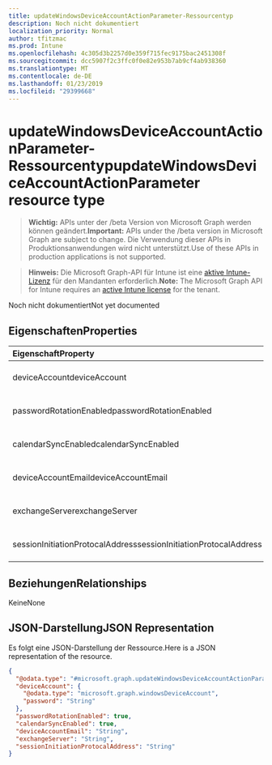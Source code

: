 ```yaml
---
title: updateWindowsDeviceAccountActionParameter-Ressourcentyp
description: Noch nicht dokumentiert
localization_priority: Normal
author: tfitzmac
ms.prod: Intune
ms.openlocfilehash: 4c305d3b2257d0e359f715fec9175bac2451308f
ms.sourcegitcommit: dcc5907f2c3ffc0f0e82e953b7ab9cf4ab938360
ms.translationtype: MT
ms.contentlocale: de-DE
ms.lasthandoff: 01/23/2019
ms.locfileid: "29399668"
---
```

# <a name="updatewindowsdeviceaccountactionparameter-resource-type"></a><span data-ttu-id="e3457-103">updateWindowsDeviceAccountActionParameter-Ressourcentyp</span><span class="sxs-lookup"><span data-stu-id="e3457-103">updateWindowsDeviceAccountActionParameter resource type</span></span>

> <span data-ttu-id="e3457-104">**Wichtig:** APIs unter der /beta Version von Microsoft Graph werden können geändert.</span><span class="sxs-lookup"><span data-stu-id="e3457-104">**Important:** APIs under the /beta version in Microsoft Graph are subject to change.</span></span> <span data-ttu-id="e3457-105">Die Verwendung dieser APIs in Produktionsanwendungen wird nicht unterstützt.</span><span class="sxs-lookup"><span data-stu-id="e3457-105">Use of these APIs in production applications is not supported.</span></span>

> <span data-ttu-id="e3457-106">**Hinweis:** Die Microsoft Graph-API für Intune ist eine [aktive Intune-Lizenz](https://go.microsoft.com/fwlink/?linkid=839381) für den Mandanten erforderlich.</span><span class="sxs-lookup"><span data-stu-id="e3457-106">**Note:** The Microsoft Graph API for Intune requires an [active Intune license](https://go.microsoft.com/fwlink/?linkid=839381) for the tenant.</span></span>

<span data-ttu-id="e3457-107">Noch nicht dokumentiert</span><span class="sxs-lookup"><span data-stu-id="e3457-107">Not yet documented</span></span>

## <a name="properties"></a><span data-ttu-id="e3457-108">Eigenschaften</span><span class="sxs-lookup"><span data-stu-id="e3457-108">Properties</span></span>
|<span data-ttu-id="e3457-109">Eigenschaft</span><span class="sxs-lookup"><span data-stu-id="e3457-109">Property</span></span>|<span data-ttu-id="e3457-110">Typ</span><span class="sxs-lookup"><span data-stu-id="e3457-110">Type</span></span>|<span data-ttu-id="e3457-111">Beschreibung</span><span class="sxs-lookup"><span data-stu-id="e3457-111">Description</span></span>|
|:---|:---|:---|
|<span data-ttu-id="e3457-112">deviceAccount</span><span class="sxs-lookup"><span data-stu-id="e3457-112">deviceAccount</span></span>|[<span data-ttu-id="e3457-113">windowsDeviceAccount</span><span class="sxs-lookup"><span data-stu-id="e3457-113">windowsDeviceAccount</span></span>](../resources/intune-devices-windowsdeviceaccount.md)|<span data-ttu-id="e3457-114">Noch nicht dokumentiert.</span><span class="sxs-lookup"><span data-stu-id="e3457-114">Not yet documented</span></span>|
|<span data-ttu-id="e3457-115">passwordRotationEnabled</span><span class="sxs-lookup"><span data-stu-id="e3457-115">passwordRotationEnabled</span></span>|<span data-ttu-id="e3457-116">Boolescher Wert</span><span class="sxs-lookup"><span data-stu-id="e3457-116">Boolean</span></span>|<span data-ttu-id="e3457-117">Noch nicht dokumentiert.</span><span class="sxs-lookup"><span data-stu-id="e3457-117">Not yet documented</span></span>|
|<span data-ttu-id="e3457-118">calendarSyncEnabled</span><span class="sxs-lookup"><span data-stu-id="e3457-118">calendarSyncEnabled</span></span>|<span data-ttu-id="e3457-119">Boolescher Wert</span><span class="sxs-lookup"><span data-stu-id="e3457-119">Boolean</span></span>|<span data-ttu-id="e3457-120">Noch nicht dokumentiert.</span><span class="sxs-lookup"><span data-stu-id="e3457-120">Not yet documented</span></span>|
|<span data-ttu-id="e3457-121">deviceAccountEmail</span><span class="sxs-lookup"><span data-stu-id="e3457-121">deviceAccountEmail</span></span>|<span data-ttu-id="e3457-122">Zeichenfolge</span><span class="sxs-lookup"><span data-stu-id="e3457-122">String</span></span>|<span data-ttu-id="e3457-123">Noch nicht dokumentiert.</span><span class="sxs-lookup"><span data-stu-id="e3457-123">Not yet documented</span></span>|
|<span data-ttu-id="e3457-124">exchangeServer</span><span class="sxs-lookup"><span data-stu-id="e3457-124">exchangeServer</span></span>|<span data-ttu-id="e3457-125">Zeichenfolge</span><span class="sxs-lookup"><span data-stu-id="e3457-125">String</span></span>|<span data-ttu-id="e3457-126">Noch nicht dokumentiert.</span><span class="sxs-lookup"><span data-stu-id="e3457-126">Not yet documented</span></span>|
|<span data-ttu-id="e3457-127">sessionInitiationProtocalAddress</span><span class="sxs-lookup"><span data-stu-id="e3457-127">sessionInitiationProtocalAddress</span></span>|<span data-ttu-id="e3457-128">Zeichenfolge</span><span class="sxs-lookup"><span data-stu-id="e3457-128">String</span></span>|<span data-ttu-id="e3457-129">Noch nicht dokumentiert.</span><span class="sxs-lookup"><span data-stu-id="e3457-129">Not yet documented</span></span>|

## <a name="relationships"></a><span data-ttu-id="e3457-130">Beziehungen</span><span class="sxs-lookup"><span data-stu-id="e3457-130">Relationships</span></span>
<span data-ttu-id="e3457-131">Keine</span><span class="sxs-lookup"><span data-stu-id="e3457-131">None</span></span>

## <a name="json-representation"></a><span data-ttu-id="e3457-132">JSON-Darstellung</span><span class="sxs-lookup"><span data-stu-id="e3457-132">JSON Representation</span></span>
<span data-ttu-id="e3457-133">Es folgt eine JSON-Darstellung der Ressource.</span><span class="sxs-lookup"><span data-stu-id="e3457-133">Here is a JSON representation of the resource.</span></span>
<!-- {
  "blockType": "resource",
  "@odata.type": "microsoft.graph.updateWindowsDeviceAccountActionParameter"
}
-->
``` json
{
  "@odata.type": "#microsoft.graph.updateWindowsDeviceAccountActionParameter",
  "deviceAccount": {
    "@odata.type": "microsoft.graph.windowsDeviceAccount",
    "password": "String"
  },
  "passwordRotationEnabled": true,
  "calendarSyncEnabled": true,
  "deviceAccountEmail": "String",
  "exchangeServer": "String",
  "sessionInitiationProtocalAddress": "String"
}
```




